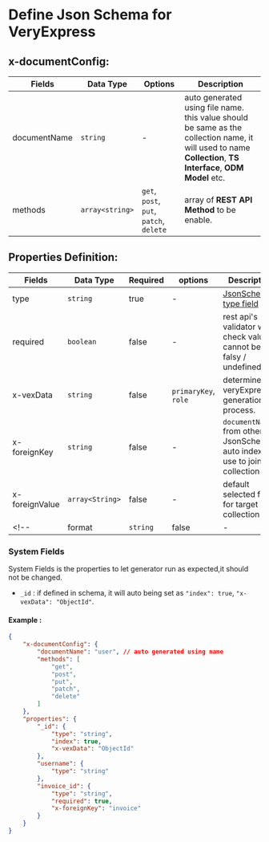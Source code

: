 # Define Json Schema for VeryExpress

## x-documentConfig: 

| Fields | Data Type | Options | Description | 
| - | - | - | - | 
| documentName  | `string` | - | auto generated using file name. this value should be same as the collection name, it will used to name **Collection**, **TS Interface**, **ODM Model** etc. | 
| methods | `array<string>` | `get`, `post`, `put`, `patch`, `delete` | array of **REST API Method**  to be enable. |


## Properties Definition: 

| Fields | Data Type | Required | options | Description | 
| - | - | - | - | - | 
| type | `string` | true | - | [JsonSchema's type field](https://json-schema.org/understanding-json-schema/reference/type) |
| required | `boolean` | false | - | rest api's validator will check value cannot be falsy / undefined. |
| x-vexData | `string` | false | `primaryKey`, `role` | determine veryExpress generation process. |
| x-foreignKey | `string` | false | - | `documentName` from other JsonSchema, auto indexed, use to join collection |
| x-foreignValue | `array<String>` | false | - | default selected fields for target  collection |
<!-- | format | `string` | false | - | veryExpress did not handle this field | -->

### System Fields
System Fields is the properties to let generator run as expected,it should not be changed.  
- `_id` : if defined in schema, it will auto being set as `"index": true`, `"x-vexData": "ObjectId"`.  


#### Example : 
```JSON
{
    "x-documentConfig": {
        "documentName": "user", // auto generated using name
        "methods": [ 
            "get",
            "post",
            "put",
            "patch",
            "delete"
        ]
    },
    "properties": {
        "_id": {
            "type": "string",
            "index": true,
            "x-vexData": "ObjectId"
        },
        "username": {
            "type": "string"
        },
        "invoice_id": {
            "type": "string",
            "required": true,
            "x-foreignKey": "invoice"
        }
    }
}
```